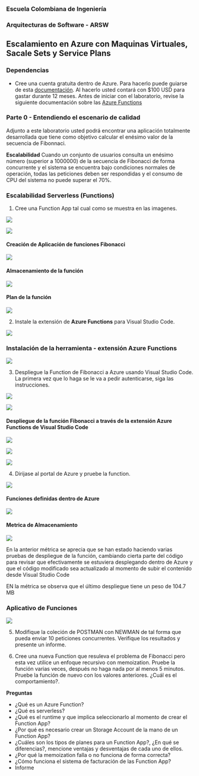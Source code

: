 ### Escuela Colombiana de Ingeniería
### Arquitecturas de Software - ARSW

## Escalamiento en Azure con Maquinas Virtuales, Sacale Sets y Service Plans

### Dependencias
* Cree una cuenta gratuita dentro de Azure. Para hacerlo puede guiarse de esta [documentación](https://azure.microsoft.com/es-es/free/students/). Al hacerlo usted contará con $100 USD para gastar durante 12 meses.
Antes de iniciar con el laboratorio, revise la siguiente documentación sobre las [Azure Functions](https://www.c-sharpcorner.com/article/an-overview-of-azure-functions/)

### Parte 0 - Entendiendo el escenario de calidad

Adjunto a este laboratorio usted podrá encontrar una aplicación totalmente desarrollada que tiene como objetivo calcular el enésimo valor de la secuencia de Fibonnaci.

**Escalabilidad**
Cuando un conjunto de usuarios consulta un enésimo número (superior a 1000000) de la secuencia de Fibonacci de forma concurrente y el sistema se encuentra bajo condiciones normales de operación, todas las peticiones deben ser respondidas y el consumo de CPU del sistema no puede superar el 70%.

### Escalabilidad Serverless (Functions)

1. Cree una Function App tal cual como se muestra en las  imagenes.

![](images/part3/part3-function-config.png)

![](images/part3/part3-function-configii.png)

#### Creación de Aplicación de funciones Fibonacci

![](https://github.com/DiegoGonzalez2807/ARSW-LAB10/blob/main/images/Solution/Crear1.png)

#### Almacenamiento de la función

![](https://github.com/DiegoGonzalez2807/ARSW-LAB10/blob/main/images/Solution/Storage.png)

#### Plan de la función

![](https://github.com/DiegoGonzalez2807/ARSW-LAB10/blob/main/images/Solution/Plan.png)

2. Instale la extensión de **Azure Functions** para Visual Studio Code.

![](images/part3/part3-install-extension.png)

### Instalación de la herramienta - extensión Azure Functions 

![](https://github.com/DiegoGonzalez2807/ARSW-LAB10/blob/main/images/Solution/Azure-Functions.png)

3. Despliegue la Function de Fibonacci a Azure usando Visual Studio Code. La primera vez que lo haga se le va a pedir autenticarse, siga las instrucciones.

![](images/part3/part3-deploy-function-1.png)

![](images/part3/part3-deploy-function-2.png)


#### Despliegue de la función Fibonacci a través de la extensión Azure Functions de Visual Studio Code

![](https://github.com/DiegoGonzalez2807/ARSW-LAB10/blob/main/images/Solution/ProyectoFibonacci.png)

![](https://github.com/DiegoGonzalez2807/ARSW-LAB10/blob/main/images/Solution/EjecutaFibo1.png)

![](https://github.com/DiegoGonzalez2807/ARSW-LAB10/blob/main/images/Solution/EjecutaFibo2.png)

4. Dirijase al portal de Azure y pruebe la function.

![](https://github.com/DiegoGonzalez2807/ARSW-LAB10/blob/main/images/Solution/AppFunciones.png)

#### Funciones definidas dentro de Azure

![](https://github.com/DiegoGonzalez2807/ARSW-LAB10/blob/main/images/Solution/Funciones.png)

#### Metrica de Almacenamiento

![](https://github.com/DiegoGonzalez2807/ARSW-LAB10/blob/main/images/Solution/Metricas.png)

En la anterior métrica se aprecia que se han estado haciendo varias pruebas de despliegue de la función, cambiando cierta parte del código para revisar que efectivamente se estuviera desplegando dentro de Azure y que el código modificado sea actualizado al momento de subir el contenido desde Visual Studio Code

EN la métrica se observa que el último despliegue tiene un peso de 104.7 MB

### Aplicativo de Funciones

![](images/part3/part3-test-function.png)

5. Modifique la coleción de POSTMAN con NEWMAN de tal forma que pueda enviar 10 peticiones concurrentes. Verifique los resultados y presente un informe.

6. Cree una nueva Function que resuleva el problema de Fibonacci pero esta vez utilice un enfoque recursivo con memoization. Pruebe la función varias veces, después no haga nada por al menos 5 minutos. Pruebe la función de nuevo con los valores anteriores. ¿Cuál es el comportamiento?.

**Preguntas**

* ¿Qué es un Azure Function?
* ¿Qué es serverless?
* ¿Qué es el runtime y que implica seleccionarlo al momento de crear el Function App?
* ¿Por qué es necesario crear un Storage Account de la mano de un Function App?
* ¿Cuáles son los tipos de planes para un Function App?, ¿En qué se diferencias?, mencione ventajas y desventajas de cada uno de ellos.
* ¿Por qué la memoization falla o no funciona de forma correcta?
* ¿Cómo funciona el sistema de facturación de las Function App?
* Informe
